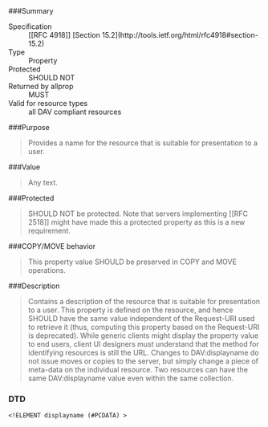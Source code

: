 <!-- --- title: DAV::displayname -->

<div id="summary-box" markdown="1">
###Summary

<dl>
<dt>Specification</dt>
<dd markdown="1">[[RFC 4918]]
[Section 15.2](http://tools.ietf.org/html/rfc4918#section-15.2)
</dd>
<dt>Type</dt>
<dd markdown="1">Property
</dd>
<dt>Protected</dt>
<dd markdown="1">SHOULD NOT
</dd>
<dt>Returned by allprop</dt>
<dd markdown="1">MUST
</dd>
<dt>Valid for resource types</dt>
<dd markdown="1">all DAV compliant resources
</dd>
</dl>

</div>

<!-- below is a list of common sections for property definitions. Adjust the list as needed. Don't forget to block-quote any text that's copied from the RFC -->

###Purpose
> Provides a name for the resource that is suitable for presentation to a user.

###Value
> Any text.

###Protected
> SHOULD NOT be protected.  Note that servers implementing [[RFC 2518]] might have made this a protected property as this is a new requirement.

###COPY/MOVE behavior
> This property value SHOULD be preserved in COPY and MOVE operations.

###Description
> Contains a description of the resource that is suitable for presentation to a user. This property is defined on the resource, and hence SHOULD have the same value independent of the Request-URI used to retrieve it (thus, computing this property based on the Request-URI is deprecated). While generic clients might display the property value to end users, client UI designers must understand that the method for identifying resources is still the URL. Changes to DAV:displayname do not issue moves or copies to the server, but simply change a piece of meta-data on the individual resource. Two resources can have the same DAV:displayname value even within the same collection.

### DTD
>
```
<!ELEMENT displayname (#PCDATA) >
```
